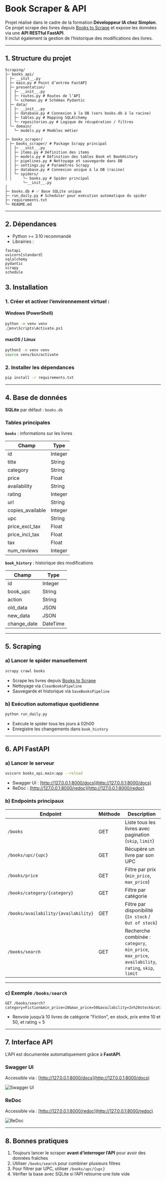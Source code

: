 # Book Scraper & API

Projet réalisé dans le cadre de la formation **Développeur IA chez Simplon**.  
Ce projet scrape des livres depuis [Books to Scrape](http://books.toscrape.com/) et expose les données via une **API RESTful FastAPI**.  
Il inclut également la gestion de l’historique des modifications des livres.

---

## 1. Structure du projet

```
Scraping/
├─ books_api/
│ ├─ __init__.py
│ ├─ main.py # Point d’entrée FastAPI
│ ├─ presentation/
│ │ ├─ __init__.py
│ │ ├─ routes.py # Routes de l’API
│ │ └─ schemas.py # Schémas Pydantic
│ ├─ data/
│ │ ├─ __init__.py
│ │ ├─ database.py # Connexion à la DB (vers books.db à la racine)
│ │ ├─ tables.py # Mapping SQLAlchemy
│ │ └─ repositories.py # Logique de récupération / filtres
│ └─ domain/
│   └─ models.py # Modèles métier 
│
├─ books_scraper/
│ ├─ books_scraper/ # Package Scrapy principal
│ │ ├─ __init__.py
│ │ ├─ items.py # Définition des items
│ │ ├─ models.py # Définition des tables Book et BookHistory
│ │ ├─ pipelines.py # Nettoyage et sauvegarde dans DB
│ │ ├─ settings.py # Paramètres Scrapy
│ │ ├─ database.py # Connexion unique à la DB (racine)
│ │ └─ spiders/
│ │     └─ books.py # Spider principal
        └─__init__.py
│
├─ books.db # ✅ Base SQLite unique
├─ run_daily.py # Scheduler pour exécution automatique du spider
├─ requirements.txt
└─ README.md
```

---

## 2. Dépendances

- Python >= 3.10 recommandé
- Librairies :

```text
fastapi
uvicorn[standard]
sqlalchemy
pydantic
scrapy
schedule
```

## 3. Installation

### 1. Créer et activer l’environnement virtuel :

#### Windows (PowerShell)
```bash
python -m venv venv
.env\Scripts\Activate.ps1
```
#### macOS / Linux
```bash
python3 -m venv venv
source venv/bin/activate
```
### 2. Installer les dépendances 
```bash
pip install -r requirements.txt
```
---

## 4. Base de données

**SQLite** par défaut : `books.db`  

### Tables principales

**`books`** : informations sur les livres  

| Champ             | Type      |
|------------------|-----------|
| id               | Integer   |
| title            | String    |
| category         | String    |
| price            | Float     |
| availability     | String    |
| rating           | Integer   |
| url              | String    |
| copies_available | Integer   |
| upc              | String    |
| price_excl_tax   | Float     |
| price_incl_tax   | Float     |
| tax              | Float     |
| num_reviews      | Integer   |

**`book_history`** : historique des modifications  

| Champ        | Type      |
|-------------|-----------|
| id          | Integer   |
| book_upc    | String    |
| action      | String    | # added / updated / deleted
| old_data    | JSON      |
| new_data    | JSON      |
| change_date | DateTime  |

---

## 5. Scraping

### a) Lancer le spider manuellement

```bash
scrapy crawl books
```

- Scrape les livres depuis [Books to Scrape](http://books.toscrape.com/)  
- Nettoyage via `CleanBooksPipeline`  
- Sauvegarde et historique via `SaveBooksPipeline`

### b) Exécution automatique quotidienne

```bash
python run_daily.py
```

- Exécute le spider tous les jours à 02h00  
- Enregistre les changements dans `book_history`

---

## 6. API FastAPI

### a) Lancer le serveur

```bash
uvicorn books_api.main:app --reload
```

- Swagger UI : [http://127.0.0.1:8000/docs](http://127.0.0.1:8000/docs)  
- ReDoc : [http://127.0.0.1:8000/redoc](http://127.0.0.1:8000/redoc)

### b) Endpoints principaux

| Endpoint                             | Méthode | Description |
|--------------------------------------|---------|------------|
| `/books`                              | GET     | Liste tous les livres avec pagination (`skip`, `limit`) |
| `/books/upc/{upc}`                    | GET     | Récupère un livre par son UPC |
| `/books/price`                        | GET     | Filtre par prix (`min_price`, `max_price`) |
| `/books/category/{category}`          | GET     | Filtre par catégorie |
| `/books/availability/{availability}`  | GET     | Filtre par disponibilité (`In stock` / `Out of stock`) |
| `/books/search`                       | GET     | Recherche combinée : `category`, `min_price`, `max_price`, `availability`, `rating`, `skip`, `limit` |

---

### c) Exemple `/books/search`

```http
GET /books/search?category=Fiction&min_price=10&max_price=50&availability=In%20stock&rating=5&skip=0&limit=10
```

- Renvoie jusqu’à 10 livres de catégorie "Fiction", en stock, prix entre 10 et 50, et rating = 5

---

## 7. Interface API

L’API est documentée automatiquement grâce à **FastAPI**.  

### Swagger UI
Accessible via : [http://127.0.0.1:8000/docs](http://127.0.0.1:8000/docs)

![Swagger UI](images/swagger_ui.png)

### ReDoc
Accessible via : [http://127.0.0.1:8000/redoc](http://127.0.0.1:8000/redoc)

![ReDoc](images/redoc.png)

---

## 8. Bonnes pratiques

1. Toujours lancer le scraper **avant d’interroger l’API** pour avoir des données fraîches  
2. Utiliser `/books/search` pour combiner plusieurs filtres  
3. Pour filtrer par UPC, utiliser `/books/upc/{upc}`  
4. Vérifier la base avec SQLite si l’API retourne une liste vide  
